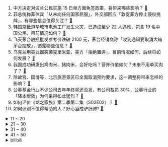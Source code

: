 1. 中方决定对波兰公民实施 15 日单方面免签政策，将带来哪些影响？ [:link:](https://www.zhihu.com/question/659785642)
2. 菲总统称菲律宾「从未向任何国家屈服」，外交部回应「敦促菲方停止侵权挑衅」，有哪些信息值得关注？ [:link:](https://www.zhihu.com/question/659773926)
3. 韩国京畿道华城市电池工厂发生火灾，已造成至少 22 人遇难，包含 19 名中国公民，目前情况如何？ [:link:](https://www.zhihu.com/question/659781483)
4. 飞天茅台散瓶批发参考价跌破 2100 元，茅台经销商称「收到通知要取消大箱茅台投放」，透露哪些信息？ [:link:](https://www.zhihu.com/question/659734617)
5. 乌克兰用美武器突袭克里米亚，美方「拒绝置评」，目前情况如何，后续将如何发展？ [:link:](https://www.zhihu.com/question/659766964)
6. 我国成功研发出鸡肉米、猪肉米，会好吃吗？营养价值如何？未来不用单买肉了？ [:link:](https://www.zhihu.com/question/659735919)
7. 除故宫、国博等，北京旅游景区已全面取消预约要求，这一调整将带来怎样的影响？ [:link:](https://www.zhihu.com/question/659579738)
8. 公募基金行业不少公司去年年终奖还没发，有公司裁员 30%，公募行业的「降本增效」为何来得如此猛烈？ [:link:](https://www.zhihu.com/question/659773691)
9. 如何评价《龙之家族》第二季第二集（S02E02）？ [:link:](https://www.zhihu.com/question/659770375)
10. 如何识别不值得帮助的人？好心当成驴肝肺? [:link:](https://www.zhihu.com/question/658910382)
<details>
<summary>11 ~ 20</summary>

11. 无趣的本质是什么？ [:link:](https://www.zhihu.com/question/620391012)
12. 没有人系统教导，职场新人应该如何自学业务知识？ [:link:](https://www.zhihu.com/question/658821330)
13. 《艾尔登法环》DLC是否已经彻底无力回天，宫崎英高还能否在年内实现本体当年的口碑逆转？ [:link:](https://www.zhihu.com/question/659674514)
14. 对于胖东来爆改永辉超市你怎么看? [:link:](https://www.zhihu.com/question/659488583)
15. 如果《哆啦A梦》的主角五人组集体穿越到《战锤40K》的世界会怎样？ [:link:](https://www.zhihu.com/question/657974448)
16. 当了 20 年家庭主妇后 55 岁中年妇女再就业竟比年轻人还卷，如何看待中年家庭妇女再就业这一选择？ [:link:](https://www.zhihu.com/question/659664672)
17. 长沙受暴雨影响地铁 2、3 号线全线停运，部分道路积水严重，目前情况如何？需要注意哪些安全事项？ [:link:](https://www.zhihu.com/question/659748672)
18. DC 中的超人为什么带上眼镜成为克拉克，而别人就认不出他是超人？ [:link:](https://www.zhihu.com/question/470959218)
19. 山本五十六为什么在兵力不足的情况下还要坚持打中途岛? [:link:](https://www.zhihu.com/question/659585343)
20. 导航可以检测车速，为什么交警不能用导航来认定超速行为？ [:link:](https://www.zhihu.com/question/658165670)
</details>
<details>
<summary>21 ~ 30</summary>

21. 《罗小黑战记》部分主创人员与《黑神话:悟空》的纷争会给《罗小黑战记 2》带来什么影响？ [:link:](https://www.zhihu.com/question/659676038)
22. 大专要继续读下去吗？ [:link:](https://www.zhihu.com/question/659698324)
23. 詹姆斯能打无球吗？ [:link:](https://www.zhihu.com/question/659699319)
24. 薛之谦演唱会遇人工增雨引发粉丝不满，当地回应「为抗旱，必须抓住降雨时机」，降雨需要考量的因素有哪些？ [:link:](https://www.zhihu.com/question/659665225)
25. 为什么老一辈的离婚率很低？难道他们比我们更懂得经营婚姻吗？ [:link:](https://www.zhihu.com/question/659415803)
26. 有哪些智能好物实实在在地提升了你的生活质量？ [:link:](https://www.zhihu.com/question/658636176)
27. 当老板突然提出「不可能」的任务，职场新人如何反击？ [:link:](https://www.zhihu.com/question/658891576)
28. 2024 欧洲杯阿尔巴尼亚 VS 西班牙，如何评价这场比赛？ [:link:](https://www.zhihu.com/question/659737542)
29. 你的父母会向你要钱吗? [:link:](https://www.zhihu.com/question/659487112)
30. 2024 高考成绩不理想，我该如何自我调适？ [:link:](https://www.zhihu.com/question/658929588)
</details>
<details>
<summary>31 ~ 40</summary>

31. 能分享一下你相册里的风景吗？ [:link:](https://www.zhihu.com/question/652346400)
32. 《长相思 2》定档 7 月 8 日，对此你有哪些期待？它能成为暑期档爆剧吗？ [:link:](https://www.zhihu.com/question/659452200)
33. 为什么现在许多大学生不愿意去图书馆？ [:link:](https://www.zhihu.com/question/654606385)
34. 2024 欧洲杯意大利 1:1 克罗地亚晋级 16 强，「魔笛」破门，扎卡尼绝平，如何评价这场比赛？ [:link:](https://www.zhihu.com/question/659737579)
35. 大学生一个月生活费四千，怎样理财？ [:link:](https://www.zhihu.com/question/659614413)
36. 很多历史剧都存在艺术加工，甚至有明显的历史错误，那我们看历史剧的意义是什么？为什么不直接看史料？ [:link:](https://www.zhihu.com/question/658006619)
37. 为什么明朝会看上崎岖的云贵而不是平地更多的西北？ [:link:](https://www.zhihu.com/question/659241631)
38. 假设我骑车没有任何空气阻力能不能超过环法自行车的人？ [:link:](https://www.zhihu.com/question/659414319)
39. 高考查到分数的那一刻，你经历了什么？ [:link:](https://www.zhihu.com/question/658005303)
40. 有哪些美到窒息的小众古诗词？ [:link:](https://www.zhihu.com/question/656431950)
</details>
<details>
<summary>41 ~ 50</summary>

41. 长跑运动员为什么小腿都很细？ [:link:](https://www.zhihu.com/question/658558760)
42. 如何评价《原神》角色演示-「希格雯：甘苦妙愈」？ [:link:](https://www.zhihu.com/question/659741203)
43. 长大后你悟出了什么道理？ [:link:](https://www.zhihu.com/question/586700574)
44. 如何才能停止焦虑性摆烂? [:link:](https://www.zhihu.com/question/659550906)
45. Ta 离奇去世后，只留下一个账号，你能从中挖出多少真相？ [:link:](https://www.zhihu.com/question/657694101)
46. 作为职场新人，在工作中应该注意哪些细节，才能更容易得到老板和同事的喜欢？ [:link:](https://www.zhihu.com/question/652615600)
47. 鱼雷在二战时就已经用烂了，为啥到现在也只有九国能造？ [:link:](https://www.zhihu.com/question/625014488)
48. 能干成大事的人都是什么样的人？ [:link:](https://www.zhihu.com/question/426658242)
49. 韩国警告俄罗斯，若向朝鲜提供高精度武器，韩国援乌「将不设限」，哪些信息值得关注？ [:link:](https://www.zhihu.com/question/659733424)
50. 相信职场友谊吗？ [:link:](https://www.zhihu.com/question/632755160)
</details><details>
<summary>bilibili</summary>

</details>
